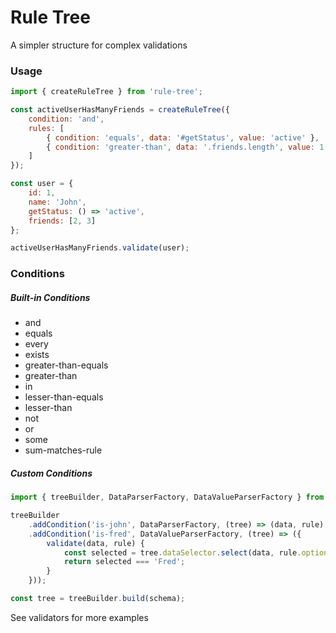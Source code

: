 
# Rule Tree

A simpler structure for complex validations

### Usage

```javascript
import { createRuleTree } from 'rule-tree';

const activeUserHasManyFriends = createRuleTree({
    condition: 'and',
    rules: [
        { condition: 'equals', data: '#getStatus', value: 'active' },
        { condition: 'greater-than', data: '.friends.length', value: 1 }
    ]
});

const user = {
    id: 1,
    name: 'John',
    getStatus: () => 'active',
    friends: [2, 3]
};

activeUserHasManyFriends.validate(user);
```

### Conditions

##### Built-in Conditions

* and
* equals
* every
* exists
* greater-than-equals
* greater-than
* in
* lesser-than-equals
* lesser-than
* not
* or
* some
* sum-matches-rule

##### Custom Conditions

```javascript
import { treeBuilder, DataParserFactory, DataValueParserFactory } from 'rule-tree';

treeBuilder
    .addCondition('is-john', DataParserFactory, (tree) => (data, rule) => data === 'John'),
    .addCondition('is-fred', DataValueParserFactory, (tree) => ({
        validate(data, rule) {
            const selected = tree.dataSelector.select(data, rule.options.value);
            return selected === 'Fred';
        }
    }));

const tree = treeBuilder.build(schema);
```

See validators for more examples

